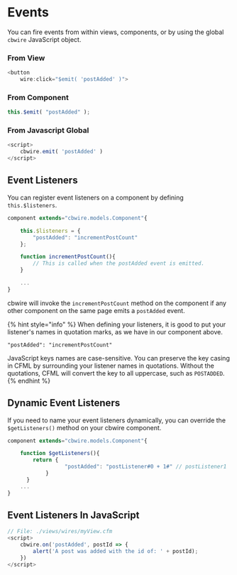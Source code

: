 # Events

You can fire events from within views, components, or by using the global `cbwire` JavaScript object.

### From View

```javascript
<button
    wire:click="$emit( 'postAdded' )">
```

### From Component

```javascript
this.$emit( "postAdded" );
```

### From Javascript Global

```javascript
<script>
    cbwire.emit( 'postAdded' )
</script>
```

## Event Listeners

You can register event listeners on a component by defining `this.$listeners`.

```javascript
component extends="cbwire.models.Component"{

	this.$listeners = {
		"postAdded": "incrementPostCount"
	};

	function incrementPostCount(){
		// This is called when the postAdded event is emitted.
	}

	...
}
```

cbwire will invoke the `incrementPostCount` method on the component if any other component on the same page emits a `postAdded` event. 

{% hint style="info" %}
When defining your listeners, it is good to put your listener's names in quotation marks, as we have in our component above.   
  
`"postAdded": "incrementPostCount"`

JavaScript keys names are case-sensitive. You can preserve the key casing in CFML by surrounding your listener names in quotations. Without the quotations, CFML will convert the key to all uppercase, such as `POSTADDED`.
{% endhint %}



## Dynamic Event Listeners

If you need to name your event listeners dynamically, you can override the `$getListeners()` method on your cbwire component.

```javascript
component extends="cbwire.models.Component"{

    function $getListeners(){
        return {
		 	      "postAdded": "postListener#0 + 1#" // postListener1
		    }
	  }
	...
}
```

## Event Listeners In JavaScript

```javascript
// File: ./views/wires/myView.cfm
<script>
    cbwire.on('postAdded', postId => {
        alert('A post was added with the id of: ' + postId);
    })
</script>
```

